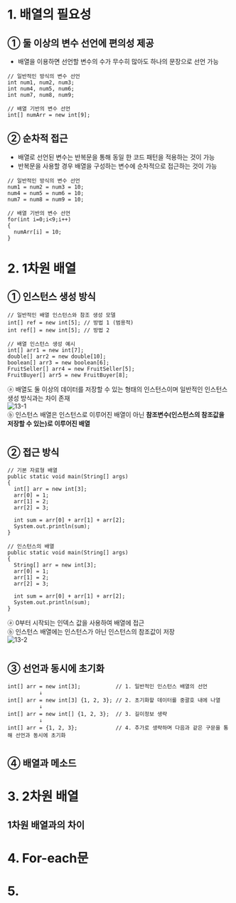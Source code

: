 # 1. 배열의 필요성  
## ① 둘 이상의 변수 선언에 편의성 제공  
- 배열을 이용하면 선언할 변수의 수가 무수히 많아도 하나의 문장으로 선언 가능  
~~~
// 일반적인 방식의 변수 선언
int num1, num2, num3;
int num4, num5, num6;
int num7, num8, num9;

// 배열 기반의 변수 선언
int[] numArr = new int[9];
~~~  
## ② 순차적 접근  
- 배열로 선언된 변수는 반복문을 통해 동일 한 코드 패턴을 적용하는 것이 가능  
- 반복문을 사용할 경우 배열을 구성하는 변수에 순차적으로 접근하는 것이 가능  
~~~
// 일반적인 방식의 변수 선언
num1 = num2 = num3 = 10;
num4 = num5 = num6 = 10;
num7 = num8 = num9 = 10;

// 배열 기반의 변수 선언
for(int i=0;i<9;i++)
{
  numArr[i] = 10;
}
~~~  
#
# 2. 1차원 배열 
## ① 인스턴스 생성 방식  
~~~
// 일반적인 배열 인스턴스와 참조 생성 모델
int[] ref = new int[5]; // 방법 1 (범용적)
int ref[] = new int[5]; // 방법 2      

// 배열 인스턴스 생성 예시
int[] arr1 = new int[7];
double[] arr2 = new double[10];
boolean[] arr3 = new boolean[6];
FruitSeller[] arr4 = new FruitSeller[5];
FruitBuyer[] arr5 = new FruitBuyer[8];
~~~  
ⓐ 배열도 둘 이상의 데이터를 저장할 수 있는 형태의 인스턴스이며 일반적인 인스턴스 생성 방식과는 차이 존재  
![13-1](https://user-images.githubusercontent.com/48504392/68186068-875b9d80-ffe6-11e9-80ff-8a070b14062e.png)  
ⓑ 인스턴스 배열은 인스턴스로 이루어진 배열이 아닌 **참조변수(인스턴스의 참조값을 저장할 수 있는)로 이루어진 배열**  
#
## ② 접근 방식  
~~~
// 기본 자료형 배열
public static void main(String[] args)
{
  int[] arr = new int[3];
  arr[0] = 1;
  arr[1] = 2;
  arr[2] = 3;
  
  int sum = arr[0] + arr[1] + arr[2];
  System.out.println(sum);
}

// 인스턴스의 배열
public static void main(String[] args)
{
  String[] arr = new int[3];
  arr[0] = 1;
  arr[1] = 2;
  arr[2] = 3;
  
  int sum = arr[0] + arr[1] + arr[2];
  System.out.println(sum);
}
~~~  
ⓐ 0부터 시작되는 인덱스 값을 사용하여 배열에 접근  
ⓑ 인스턴스 배열에는 인스턴스가 아닌 인스턴스의 참조값이 저장  
![13-2](https://user-images.githubusercontent.com/48504392/68186545-c3dbc900-ffe7-11e9-9215-9c54ef188f9c.png)  
#
## ③ 선언과 동시에 초기화  
~~~
int[] arr = new int[3];           // 1. 일반적인 인스턴스 배열의 선언
          ↓
int[] arr = new int[3] {1, 2, 3}; // 2. 초기화할 데이터를 중괄호 내에 나열
          ↓
int[] arr = new int[] {1, 2, 3};  // 3. 길이정보 생략
          ↓
int[] arr = {1, 2, 3};            // 4. 추가로 생략하며 다음과 같은 구문을 통해 선언과 동시에 초기화
~~~  
#
## ④ 배열과 메소드  

#
# 3. 2차원 배열  
## 1차원 배열과의 차이  
#
# 4. For-each문  
# 5. 
